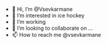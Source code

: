- 👋 Hi, I’m @Vsevkarmane
- 👀 I’m interested in ice hockey
- 🌱 I’m working
- 💞️ I’m looking to collaborate on ...
- 📫 How to reach me @vsevkarmane

<!---
Vsevkarmane/Vsevkarmane is a ✨ special ✨ repository because its `README.md` (this file) appears on your GitHub profile.
You can click the Preview link to take a look at your changes.
--->

